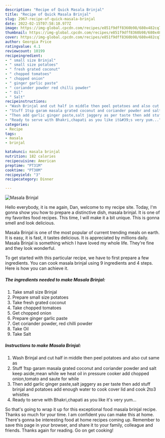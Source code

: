```yaml
---
description: "Recipe of Quick Masala Brinjal"
title: "Recipe of Quick Masala Brinjal"
slug: 2967-recipe-of-quick-masala-brinjal
date: 2022-02-15T07:58:10.977Z
image: https://img-global.cpcdn.com/recipes/e851f9dff8360b98/680x482cq70/masala-brinjal-recipe-main-photo.jpg
thumbnail: https://img-global.cpcdn.com/recipes/e851f9dff8360b98/680x482cq70/masala-brinjal-recipe-main-photo.jpg
cover: https://img-global.cpcdn.com/recipes/e851f9dff8360b98/680x482cq70/masala-brinjal-recipe-main-photo.jpg
author: Georgia Price
ratingvalue: 4.1
reviewcount: 10199
recipeingredient:
- " small size Brinjal"
- " small size potatoes"
- " fresh grated coconut"
- " chopped tomatoes"
- " chopped onion"
- " ginger garlic paste"
- " coriander powder red chilli powder"
- " Oil"
- " Salt"
recipeinstructions:
- "Wash Brinjal and cut half in middle then peel potatoes and also cut same as"
- "Stuff 1tsp garam masala grated coconut and coriander powder and salt keep aside,mean while we heat oil in pressure cooker add chopped onion,tomato and saute for while"
- "Then add garlic ginger paste,salt jaggery as per taste then add stuff brinjal and potatoes add enough water to cook cover lid and cook 2to3 whistles"
- "Ready to serve with Bhakri,chapati as you like it&#39;s very yum..."
categories:
- Recipe
tags:
- masala
- brinjal

katakunci: masala brinjal 
nutrition: 182 calories
recipecuisine: American
preptime: "PT31M"
cooktime: "PT30M"
recipeyield: "3"
recipecategory: Dinner

---
```



![Masala Brinjal](https://img-global.cpcdn.com/recipes/e851f9dff8360b98/680x482cq70/masala-brinjal-recipe-main-photo.jpg)

Hello everybody, it is me again, Dan, welcome to my recipe site. Today, I'm gonna show you how to prepare a distinctive dish, masala brinjal. It is one of my favorites food recipes. This time, I will make it a bit unique. This is gonna smell and look delicious.



Masala Brinjal is one of the most popular of current trending meals on earth. It is easy, it is fast, it tastes delicious. It is appreciated by millions daily. Masala Brinjal is something which I have loved my whole life. They're fine and they look wonderful.


To get started with this particular recipe, we have to first prepare a few ingredients. You can cook masala brinjal using 9 ingredients and 4 steps. Here is how you can achieve it.

<!--inarticleads1-->

##### The ingredients needed to make Masala Brinjal:

1. Take  small size Brinjal
1. Prepare  small size potatoes
1. Take  fresh grated coconut
1. Take  chopped tomatoes
1. Get  chopped onion
1. Prepare  ginger garlic paste
1. Get  coriander powder, red chilli powder
1. Take  Oil
1. Take  Salt




<!--inarticleads2-->

##### Instructions to make Masala Brinjal:

1. Wash Brinjal and cut half in middle then peel potatoes and also cut same as
1. Stuff 1tsp garam masala grated coconut and coriander powder and salt keep aside,mean while we heat oil in pressure cooker add chopped onion,tomato and saute for while
1. Then add garlic ginger paste,salt jaggery as per taste then add stuff brinjal and potatoes add enough water to cook cover lid and cook 2to3 whistles
1. Ready to serve with Bhakri,chapati as you like it&#39;s very yum...




So that's going to wrap it up for this exceptional food masala brinjal recipe. Thanks so much for your time. I am confident you can make this at home. There's gonna be interesting food at home recipes coming up. Remember to save this page in your browser, and share it to your family, colleague and friends. Thanks again for reading. Go on get cooking!
